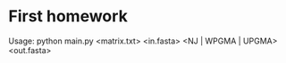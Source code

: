 First homework
=====

Usage: python main.py <matrix.txt> <in.fasta> <NJ | WPGMA | UPGMA> <out.fasta>
